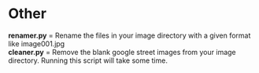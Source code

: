 # Other

**renamer.py** = Rename the files in your image directory with a given format like image001.jpg </br>
**cleaner.py** = Remove the blank google street images from your image directory. Running this script will take some time.
